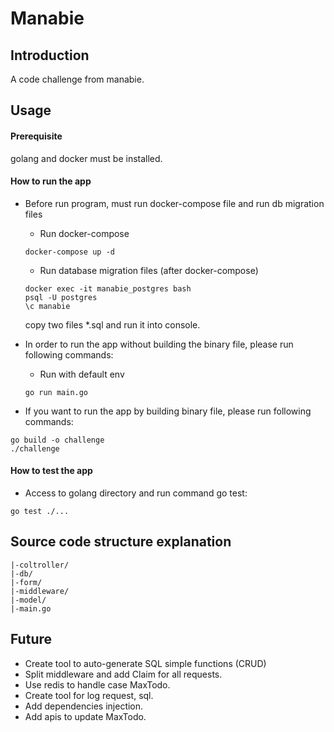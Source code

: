 # Manabie

## Introduction

A code challenge from manabie.

## Usage

#### Prerequisite

golang and docker must be installed.

#### How to run the app
- Before run program, must run docker-compose file and run db migration files
  - Run docker-compose
  ```
  docker-compose up -d
  ```
  - Run database migration files (after docker-compose)
  ```
  docker exec -it manabie_postgres bash
  psql -U postgres
  \c manabie
  ```
  copy two files *.sql and run it into console.

- In order to run the app without building the binary file, please run following commands:

  - Run with default env
  ```
  go run main.go
- If you want to run the app by building binary file, please run following commands:

```
go build -o challenge
./challenge
```

#### How to test the app

- Access to golang directory and run command go test:

```
go test ./...
```

## Source code structure explanation

```
|-coltroller/
|-db/
|-form/
|-middleware/
|-model/
|-main.go 
```
## Future

- Create tool to auto-generate SQL simple functions (CRUD)
- Split middleware and add Claim for all requests.
- Use redis to handle case MaxTodo.
- Create tool for log request, sql.
- Add dependencies injection.
- Add apis to update MaxTodo.
